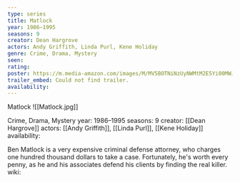 ```yaml
---
type: series
title: Matlock
year: 1986–1995
seasons: 9
creator: Dean Hargrove
actors: Andy Griffith, Linda Purl, Kene Holiday
genre: Crime, Drama, Mystery
seen:
rating: 
poster: https://m.media-amazon.com/images/M/MV5BOTNiNzUyNWMtM2E5Yi00MWJiLTg1M2QtNTQ5MWNkMTM3NTBmXkEyXkFqcGdeQXVyMjExMjk0ODk@._V1_SX300.jpg
trailer_embed: Could not find trailer.
availability:
---
```

Matlock
![[Matlock.jpg]]

Crime, Drama, Mystery
year: 1986–1995
seasons: 9
creator: [[Dean Hargrove]]
actors: [[Andy Griffith]], [[Linda Purl]], [[Kene Holiday]]
availability:

Ben Matlock is a very expensive criminal defense attorney, who charges one hundred thousand dollars to take a case. Fortunately, he's worth every penny, as he and his associates defend his clients by finding the real killer.
wiki: 


